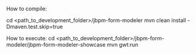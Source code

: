
How to compile:

cd <path_to_development_folder>/jbpm-form-modeler
mvn clean install -Dmaven.test.skip=true

How to execute:
cd <path_to_development_folder>/jbpm-form-modeler/jbpm-form-modeler-showcase
mvn gwt:run